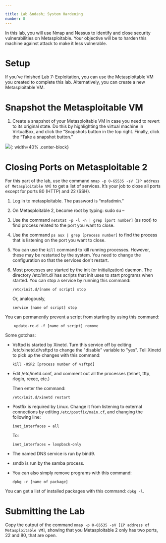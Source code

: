 ```yaml
---

title: Lab &ndash; System Hardening
number: 8
---
```



In this lab, you will use Nmap and Nessus to identify and close security vulnerabilities on Metasploitable. Your objective will be to harden this machine against attack to make it less vulnerable.

# Setup

If you’ve finished Lab 7: Exploitation, you can use the Metasploitable VM you created to complete this lab. Alternatively, you can create a new Metasploitable VM.


# Snapshot the Metasploitable VM

1.	Create a snapshot of your Metasploitable VM in case you need to revert to its original state. Do this by highlighting the virtual machine in VirtualBox, and click the “Snapshots button in the top right. Finally, click the “Take a snapshot button.”

![](../images/lab_8_1.jpg){: width=40% .center-block}
 

# Closing Ports on Metasploitable 2

For this part of the lab, use the command `nmap -p 0-65535 -sV [IP address of Metasploitable VM]` to get a list of services. It’s your job to close all ports except for ports 80 (HTTP) and 22 (SSH).

1.	Log in to metasploitable. The password is “msfadmin.” 
2.	On Metasploitable 2, become root by typing: sudo su –
3.	Use the command `netstat -p -l -n | grep [port number]` (as root) to find process related to the port you want to close.
4.	Use the command `ps aux | grep [process number]` to find the process that is listening on the port you want to close.
5.	You can use the `kill` command to kill running processes. However, these may be restarted by the system. You need to change the configuration so that the services don't restart.
6.	Most processes are started by the init (or initialization) daemon. The directory /etc/init.d/ has scripts that init uses to start programs when started. You can stop a service by running this command:

        /etc/init.d/[name of script] stop
        
    Or, analogously,
    
        service [name of script] stop

You can permanently prevent a script from starting by using this command:

        update-rc.d -f [name of script] remove
        
Some gotchas:

*	Vsftpd is started by Xinetd. Turn this service off by editing /etc/xinetd.d/vsftpd to change the "disable" variable to "yes". Tell Xinetd to pick up the changes with this command:

        kill -USR2 [process number of vsftpd]
        
*	Edit /etc/inetd.conf, and comment out all the processes (telnet, tftp, rlogin, rexec, etc.) 

    Then enter the command: 
    
        /etc/init.d/xinetd restart

*	Postfix is required by Linux. Change it from listening to external connections by editing `/etc/postfix/main.cf`, and changing the following line:

        inet_interfaces = all
    
    To:

        inet_interfaces = loopback-only

*	The named DNS service is run by bind9.

*	smdb is run by the samba process.

*	You can also simply remove programs with this command: 

        dpkg -r [name of package]

You can get a list of installed packages with this command: `dpkg -l`.


# Submitting the Lab

Copy the output of the command `nmap -p 0-65535 -sV [IP address of Metasploitable VM]`, showing that you Metasploitable 2 only has two ports, 22 and 80, that are open.
